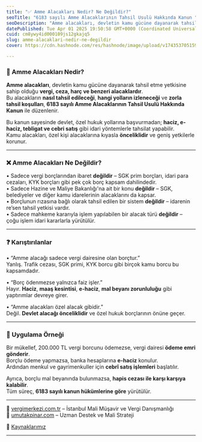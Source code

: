 ```yaml
---
title: "✅ Amme Alacakları Nedir? Ne Değildir?"
seoTitle: "6183 sayılı Amme Alacaklarının Tahsil Usulü Hakkında Kanun "
seoDescription: "Amme alacakları, devletin kamu gücüne dayanarak tahsil ettiği vergi ve benzeri borçlardır. İşte detayları ve yanlış bilinenler"
datePublished: Tue Apr 01 2025 19:50:58 GMT+0000 (Coordinated Universal Time)
cuid: cm8ywy4id000109js12gkajq5
slug: amme-alacaklari-nedir-ne-degildir
cover: https://cdn.hashnode.com/res/hashnode/image/upload/v1743537051596/28addc4f-5a61-4ac8-8a25-c76e7315feed.png

---
```


### 🔹 Amme Alacakları Nedir?

**Amme alacakları**, devletin kamu gücüne dayanarak tahsil etme yetkisine sahip olduğu **vergi, ceza, harç ve benzeri alacaklardır**.  
Bu alacakların **nasıl tahsil edileceği**, **hangi yolların izleneceği** ve **zorla tahsil koşulları**, **6183 sayılı Amme Alacaklarının Tahsil Usulü Hakkında Kanun** ile düzenlenir.

Bu kanun sayesinde devlet, özel hukuk yollarına başvurmadan; **haciz, e-haciz, tebligat ve cebri satış** gibi idari yöntemlerle tahsilat yapabilir.  
Kamu alacakları, özel kişi alacaklarına kıyasla **önceliklidir** ve geniş yetkilerle korunur.

---

### ❌ Amme Alacakları Ne Değildir?

• Sadece vergi borçlarından ibaret **değildir** – SGK prim borçları, idari para cezaları, KYK borçları gibi pek çok borç kapsam dahilindedir.  
• Sadece Hazine ve Maliye Bakanlığı'na ait bir konu **değildir** – SGK, belediyeler ve diğer kamu idarelerinin alacaklarını da kapsar.  
• Borçlunun rızasına bağlı olarak tahsil edilen bir sistem **değildir** – idarenin re’sen tahsil yetkisi vardır.  
• Sadece mahkeme kararıyla işlem yapılabilen bir alacak türü **değildir** – çoğu işlem idari kararlarla yürütülür.

---

### ❓ Karıştırılanlar

• “Amme alacağı sadece vergi dairesine olan borçtur.”  
Yanlış. Trafik cezası, SGK primi, KYK borcu gibi birçok kamu borcu bu kapsamdadır.

• “Borç ödenmezse yalnızca faiz işler.”  
Hayır. **Haciz**, **maaş kesintisi**, **e-haciz**, **mal beyanı zorunluluğu** gibi yaptırımlar devreye girer.

• “Amme alacakları özel alacak gibidir.”  
Değil. **Devlet alacağı önceliklidir** ve özel hukuk borçlarının önüne geçer.

---

### 🧠 Uygulama Örneği

Bir mükellef, 200.000 TL vergi borcunu ödemezse, vergi dairesi **ödeme emri gönderir**.  
Borçlu ödeme yapmazsa, banka hesaplarına **e-haciz** konulur.  
Ardından menkul ve gayrimenkuller için **cebrî satış işlemleri** başlatılır.

Ayrıca, borçlu mal beyanında bulunmazsa, **hapis cezası ile karşı karşıya kalabilir**.  
Tüm süreç, **6183 sayılı kanun hükümlerine göre** yürütülür.

---

📎 [vergimerkezi.com.tr](https://vergimerkezi.com.tr) – İstanbul Mali Müşavir ve Vergi Danışmanlığı  
📎 [umutakpinar.com](https://umutakpinar.com) – Uzman Destek ve Mali Strateji

📎 [Kaynaklarımız](https://nedir.vergimerkezi.com.tr/kaynak-ve-referans)

---